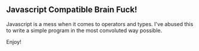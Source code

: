 Javascript Compatible Brain Fuck!
--

Javascript is a mess when it comes to operators and types. I've abused this to write a simple program in the most convoluted way possible.

Enjoy!